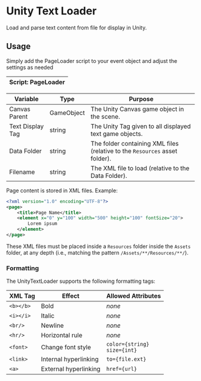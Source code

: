 # Unity Text Loader

Load and parse text content from file for display in Unity.

## Usage

Simply add the PageLoader script to your event object and adjust the settings as needed

| Script: PageLoader |
| -- |

| Variable | Type | Purpose |
| -- | -- | -- |
| Canvas Parent | GameObject | The Unity Canvas game object in the scene. |
| Text Display Tag | string | The Unity Tag given to all displayed text game objects. |
| Data Folder | string | The folder containing XML files (relative to the `Resources` asset folder). |
| Filename | string | The XML file to load (relative to the Data Folder). |

Page content is stored in XML files. Example:
```xml
<?xml version="1.0" encoding="UTF-8"?>
<page>
    <title>Page Name</title>
    <element x="0" y="100" width="500" height="100" fontSize="20">
        Lorem ipsum
    </element>
</page>
```

These XML files must be placed inside a `Resources` folder inside the `Assets` folder, at any depth (i.e., matching the pattern `/Assets/**/Resources/**/`).

### Formatting

The UnityTextLoader supports the following formatting tags:

| XML Tag | Effect | Allowed Attributes |
| -- | -- | -- |
| `<b></b>` | Bold | *none* |
| `<i></i>` | Italic | *none* |
| `<br/>` | Newline | *none* |
| `<hr/>` | Horizontal rule | *none* |
| `<font>` | Change font style | `color={string}`<br>`size={int}` |
| `<link>` | Internal hyperlinking | `to={file.ext}` |
| `<a>` | External hyperlinking | `href={url}` |
